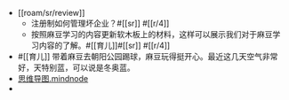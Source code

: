 - [[roam/sr/review]]
    - 注册制如何管理坏企业？#[[sr]] #[[r/4]]
    - 按照麻豆学习的内容更新软木板上的材料，这样可以展示我们对于麻豆学习内容的了解。#[[育儿]]#[[sr]] #[[r/4]]
- #[[育儿]] 带着麻豆去朝阳公园踢球，麻豆玩得挺开心。最近这几天空气非常好，天特别蓝，可以说是冬奥蓝。
- [思维导图.mindnode](hook://file/tXn5kWqAm?p=VzZMMzlVWUw2Wn5jb21+bWluZG5vZGV+TWluZE5vZGUvRG9jdW1lbnRz&n=%E6%80%9D%E7%BB%B4%E5%AF%BC%E5%9B%BE.mindnode)
- 

